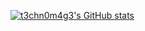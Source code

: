 [![t3chn0m4g3's GitHub stats](https://github-readme-stats.vercel.app/api?username=t3chn0m4g3&count_private=true&show_icons=true&theme=omni&include_all_commits=true)](https://github.com/t3chn0m4g3/t3chn0m4g3)
